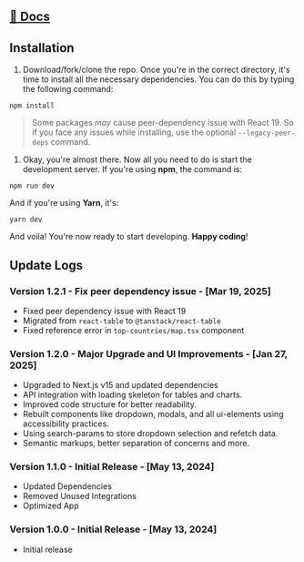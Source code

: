 ## [📖 Docs](https://docs.nextadmin.co/)

## Installation

1. Download/fork/clone the repo. Once you're in the correct directory, it's time to install all the necessary dependencies. You can do this by typing the following command:

```
npm install
```
> Some packages *may* cause peer-dependency issue with React 19. So if you face any issues while installing, use the optional `--legacy-peer-deps` command.


1. Okay, you're almost there. Now all you need to do is start the development server. If you're using **npm**, the command is:

```
npm run dev
```
And if you're using **Yarn**, it's:

```
yarn dev
```

And voila! You're now ready to start developing. **Happy coding**!


## Update Logs

### Version 1.2.1 - Fix peer dependency issue - [Mar 19, 2025]
- Fixed peer dependency issue with React 19
- Migrated from `react-table` to `@tanstack/react-table`
- Fixed reference error in `top-countries/map.tsx` component

### Version 1.2.0 - Major Upgrade and UI Improvements - [Jan 27, 2025]

- Upgraded to Next.js v15 and updated dependencies
- API integration with loading skeleton for tables and charts.
- Improved code structure for better readability.
- Rebuilt components like dropdown, modals, and all ui-elements using accessibility practices.
- Using search-params to store dropdown selection and refetch data.
- Semantic markups, better separation of concerns and more.

### Version 1.1.0 - Initial Release - [May 13, 2024]

- Updated Dependencies
- Removed Unused Integrations
- Optimized App

  
### Version 1.0.0 - Initial Release - [May 13, 2024]

- Initial release
